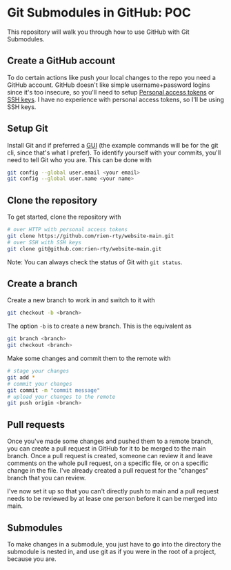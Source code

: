 # Git Submodules in GitHub: POC

This repository will walk you through how to use GitHub with Git Submodules.

## Create a GitHub account

To do certain actions like push your local changes to the repo you need a GitHub account. GitHub doesn't like simple username+password logins since it's too insecure, so you'll need to setup [Personal access tokens](https://docs.github.com/en/authentication/keeping-your-account-and-data-secure/managing-your-personal-access-tokens) or [SSH keys](https://docs.github.com/en/authentication/connecting-to-github-with-ssh/about-ssh). I have no experience with personal access tokens, so I'll be using SSH keys.

## Setup Git

Install Git and if preferred a [GUI](https://git-scm.com/downloads/guis) (the example commands will be for the git cli, since that's what I prefer). To identify yourself with your commits, you'll need to tell Git who you are. This can be done with

```sh
git config --global user.email <your email>
git config --global user.name <your name>
```

## Clone the repository

To get started, clone the repository with

```sh
# over HTTP with personal access tokens
git clone https://github.com/rien-rty/website-main.git
# over SSH with SSH keys
git clone git@github.com:rien-rty/website-main.git
```

Note: You can always check the status of Git with `git status`.

## Create a branch

Create a new branch to work in and switch to it with

```sh
git checkout -b <branch>
```

The option `-b` is to create a new branch. This is the equivalent as 

```sh
git branch <branch>
git checkout <branch>
```

Make some changes and commit them to the remote with

```sh
# stage your changes
git add *
# commit your changes
git commit -m "commit message"
# upload your changes to the remote
git push origin <branch>
```

## Pull requests

Once you've made some changes and pushed them to a remote branch, you can create a pull request in GitHub for it to be merged to the main branch. Once a pull request is created, someone can review it and leave comments on the whole pull request, on a specific file, or on a specific change in the file. I've already created a pull request for the "changes" branch that you can review.

I've now set it up so that you can't directly push to main and a pull request needs to be reviewed by at lease one person before it can be merged into main.

## Submodules

To make changes in a submodule, you just have to go into the directory the submodule is nested in, and use git as if you were in the root of a project, because you are.

